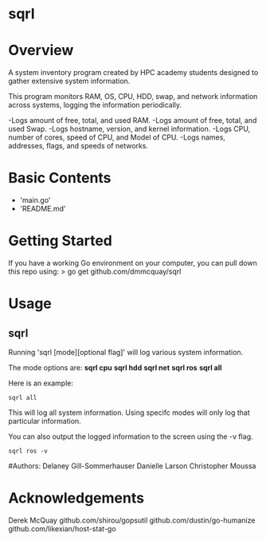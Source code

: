 # sqrl

# Overview
A system inventory program created by HPC academy students designed to gather extensive system information.

This program monitors RAM, OS, CPU, HDD, swap, and network information across systems, logging the information periodically.

-Logs amount of free, total, and used RAM.
-Logs amount of free, total, and used Swap.
-Logs hostname, version, and kernel information.
-Logs CPU, number of cores, speed of CPU, and Model of CPU.
-Logs names, addresses, flags, and speeds of networks. 


# Basic Contents
* 'main.go'
* 'README.md'

# Getting Started
If you have a working Go environment on your computer, you can pull down this repo using:
	> go get github.com/dmmcquay/sqrl


# Usage

## sqrl 

Running 'sqrl [mode][optional flag]' will log various system information.

The mode options are:
**sqrl cpu**
**sqrl hdd**
**sqrl net**
**sqrl ros**
**sqrl all**

Here is an example:

```
sqrl all 
```
This will log all system information. Using specifc modes will only log that particular information.

You can also output the logged information to the screen using the -v flag.

```
sqrl ros -v
```

#Authors:
 Delaney Gill-Sommerhauser
 Danielle Larson
 Christopher Moussa

# Acknowledgements
 Derek McQuay
 github.com/shirou/gopsutil
 github.com/dustin/go-humanize
 github.com/likexian/host-stat-go
